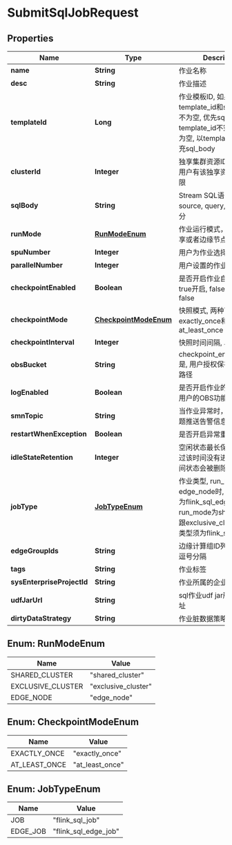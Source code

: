 
# SubmitSqlJobRequest

## Properties
Name | Type | Description | Notes
------------ | ------------- | ------------- | -------------
**name** | **String** | 作业名称 | 
**desc** | **String** | 作业描述 |  [optional]
**templateId** | **Long** | 作业模板ID, 如果template_id和sql_body都不为空, 优先sql_body; 如果template_id不空, sql_body为空, 以template_id内容填充sql_body |  [optional]
**clusterId** | **Integer** | 独享集群资源ID, 前提是当前用户有该独享资源的使用权限 |  [optional]
**sqlBody** | **String** | Stream SQL语句, 至少包含source, query, sink三个部分 |  [optional]
**runMode** | [**RunModeEnum**](#RunModeEnum) | 作业运行模式，共享或者独享或者边缘节点 | 
**spuNumber** | **Integer** | 用户为作业选择的SPU数量 |  [optional]
**parallelNumber** | **Integer** | 用户设置的作业并行数 |  [optional]
**checkpointEnabled** | **Boolean** | 是否开启作业自动快照功能, true开启, false关闭, 默认false |  [optional]
**checkpointMode** | [**CheckpointModeEnum**](#CheckpointModeEnum) | 快照模式, 两种可选, exactly_once和at_least_once |  [optional]
**checkpointInterval** | **Integer** | 快照时间间隔, 单位为秒 |  [optional]
**obsBucket** | **String** | checkpoint_enabled&#x3D;&#x3D;true是, 用户授权保存快照的OBS路径 |  [optional]
**logEnabled** | **Boolean** | 是否开启作业的日志上传到用户的OBS功能 |  [optional]
**smnTopic** | **String** | 当作业异常时，向该SMN主题推送告警信息 |  [optional]
**restartWhenException** | **Boolean** | 是否开启异常重启功能 |  [optional]
**idleStateRetention** | **Integer** | 空闲状态最长保留时间，超过该时间没有进行更新的中间状态会被删除，单位为秒 |  [optional]
**jobType** | [**JobTypeEnum**](#JobTypeEnum) | 作业类型, run_mode为edge_node时, 作业类型须为flink_sql_edge_job, run_mode为shared_cluster跟exclusive_cluster时, 作业类型须为flink_sql_job |  [optional]
**edgeGroupIds** | **String** | 边缘计算组ID列表, 多个ID以逗号分隔 |  [optional]
**tags** | **String** | 作业标签 |  [optional]
**sysEnterpriseProjectId** | **String** | 作业所属的企业项目id |  [optional]
**udfJarUrl** | **String** | sql作业udf jar所在的obs地址 |  [optional]
**dirtyDataStrategy** | **String** | 作业脏数据策略 |  [optional]


<a name="RunModeEnum"></a>
## Enum: RunModeEnum
Name | Value
---- | -----
SHARED_CLUSTER | &quot;shared_cluster&quot;
EXCLUSIVE_CLUSTER | &quot;exclusive_cluster&quot;
EDGE_NODE | &quot;edge_node&quot;


<a name="CheckpointModeEnum"></a>
## Enum: CheckpointModeEnum
Name | Value
---- | -----
EXACTLY_ONCE | &quot;exactly_once&quot;
AT_LEAST_ONCE | &quot;at_least_once&quot;


<a name="JobTypeEnum"></a>
## Enum: JobTypeEnum
Name | Value
---- | -----
JOB | &quot;flink_sql_job&quot;
EDGE_JOB | &quot;flink_sql_edge_job&quot;



